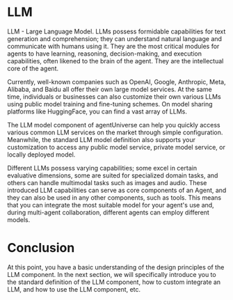 # LLM
LLM - Large Language Model. LLMs possess formidable capabilities for text generation and comprehension; they can understand natural language and communicate with humans using it. They are the most critical modules for agents to have learning, reasoning, decision-making, and execution capabilities, often likened to the brain of the agent. They are the intellectual core of the agent.

Currently, well-known companies such as OpenAI, Google, Anthropic, Meta, Alibaba, and Baidu all offer their own large model services. At the same time, individuals or businesses can also customize their own various LLMs using public model training and fine-tuning schemes. On model sharing platforms like HuggingFace, you can find a vast array of LLMs.

The LLM model component of agentUniverse can help you quickly access various common LLM services on the market through simple configuration. Meanwhile, the standard LLM model definition also supports your customization to access any public model service, private model service, or locally deployed model.

Different LLMs possess varying capabilities; some excel in certain evaluative dimensions, some are suited for specialized domain tasks, and others can handle multimodal tasks such as images and audio. These introduced LLM capabilities can serve as core components of an Agent, and they can also be used in any other components, such as tools. This means that you can integrate the most suitable model for your agent's use and, during multi-agent collaboration, different agents can employ different models.

# Conclusion
At this point, you have a basic understanding of the design principles of the LLM component. In the next section, we will specifically introduce you to the standard definition of the LLM component, how to custom integrate an LLM, and how to use the LLM component, etc.